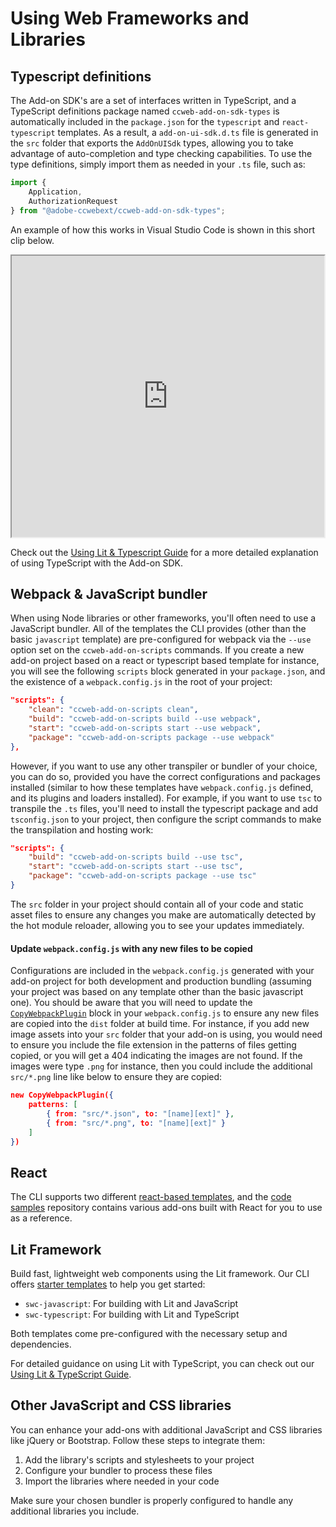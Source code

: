# Using Web Frameworks and Libraries

## Typescript definitions

The Add-on SDK's are a set of interfaces written in TypeScript, and a TypeScript definitions package named `ccweb-add-on-sdk-types` is automatically included in the `package.json` for the `typescript` and `react-typescript` templates. As a result, a `add-on-ui-sdk.d.ts` file is generated in the `src` folder that exports the `AddOnUISdk` types, allowing you to take advantage of auto-completion and type checking capabilities. To use the type definitions, simply import them as needed in your `.ts` file, such as:

```ts
import {
    Application,
    AuthorizationRequest
} from "@adobe-ccwebext/ccweb-add-on-sdk-types";
```

An example of how this works in Visual Studio Code is shown in this short clip below.<br/>

<div style="display: flex; justify-content: center;">
<iframe src="https://drive.google.com/file/d/1FzUaPZMjPD9k0ANQNibqRMiZRrSAIChg/preview" width="800" height="450" allow="autoplay"></iframe>
</div>

<InlineAlert slots="text" variant="info"/>

Check out the [Using Lit & Typescript Guide](./lit-guide.md) for a more detailed explanation of using TypeScript with the Add-on SDK.

## Webpack & JavaScript bundler

When using Node libraries or other frameworks, you'll often need to use a JavaScript bundler. All of the templates the CLI provides (other than the basic `javascript` template) are pre-configured for webpack via the `--use` option set on the `ccweb-add-on-scripts` commands. If you create a new add-on project based on a react or typescript based template for instance, you will see the following `scripts` block generated in your `package.json`, and the existence of a `webpack.config.js` in the root of your project:

```json
"scripts": {
    "clean": "ccweb-add-on-scripts clean",
    "build": "ccweb-add-on-scripts build --use webpack",
    "start": "ccweb-add-on-scripts start --use webpack",
    "package": "ccweb-add-on-scripts package --use webpack"
},
```

However, if you want to use any other transpiler or bundler of your choice, you can do so, provided you have the correct configurations and packages installed (similar to how these templates have `webpack.config.js` defined, and its plugins and loaders installed). For example, if you want to use `tsc` to transpile the `.ts` files, you'll need to install the typescript package and add `tsconfig.json` to your project, then configure the script commands to make the transpilation and hosting work:

```json
"scripts": {
    "build": "ccweb-add-on-scripts build --use tsc",
    "start": "ccweb-add-on-scripts start --use tsc",
    "package": "ccweb-add-on-scripts package --use tsc"
}
```

<InlineAlert slots="text" variant="info"/>

The `src` folder in your project should contain all of your code and static asset files to ensure any changes you make are automatically detected by the hot module reloader, allowing you to see your updates immediately.

#### Update `webpack.config.js` with any new files to be copied

Configurations are included in the `webpack.config.js` generated with your add-on project for both development and production bundling (assuming your project was based on any template other than the basic javascript one). You should be aware that you will need to update the [`CopyWebpackPlugin`](https://www.npmjs.com/package/copy-webpack-plugin) block in your `webpack.config.js` to ensure any new files are copied into the `dist` folder at build time. For instance, if you add new image assets into your `src` folder that your add-on is using, you would need to ensure you include the file extension in the patterns of files getting copied, or you will get a 404 indicating the images are not found. If the images were type `.png` for instance, then you could include the additional `src/*.png` line like below to ensure they are copied:

```json
new CopyWebpackPlugin({
    patterns: [
        { from: "src/*.json", to: "[name][ext]" },
        { from: "src/*.png", to: "[name][ext]" }
    ]
})
```

## React

The CLI supports two different [react-based templates](../getting_started/dev_tooling.md#templates), and the [code samples](../../samples.md) repository contains various add-ons built with React for you to use as a reference.

## Lit Framework

Build fast, lightweight web components using the Lit framework. Our CLI offers [starter templates](../getting_started/dev_tooling.md#templates) to help you get started:

- `swc-javascript`: For building with Lit and JavaScript
- `swc-typescript`: For building with Lit and TypeScript

Both templates come pre-configured with the necessary setup and dependencies.

For detailed guidance on using Lit with TypeScript, you can check out our [Using Lit & TypeScript Guide](./using-lit-typescript.md).

## Other JavaScript and CSS libraries

You can enhance your add-ons with additional JavaScript and CSS libraries like jQuery or Bootstrap. Follow these steps to integrate them:

1. Add the library's scripts and stylesheets to your project
2. Configure your bundler to process these files
3. Import the libraries where needed in your code

<InlineAlert slots="text" variant="info">

Make sure your chosen bundler is properly configured to handle any additional libraries you include.

</InlineAlert>
